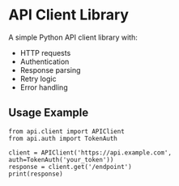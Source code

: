 # API Client Library

A simple Python API client library with:
- HTTP requests
- Authentication
- Response parsing
- Retry logic
- Error handling

## Usage Example

```
from api.client import APIClient
from api.auth import TokenAuth

client = APIClient('https://api.example.com', auth=TokenAuth('your_token'))
response = client.get('/endpoint')
print(response)
```
